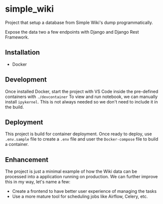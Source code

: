 # simple_wiki

Project that setup a database from Simple Wiki's dump programmatically.

Expose the data two a few endpoints with Django and Django Rest Framework.

## Installation
- Docker

## Development
Once installed Docker, start the project with VS Code inside the pre-defined containers with `./devcontainer`
To view and run notebook, we can manually install `ipykernel`. This is not always needed so we don't need to include it in the build.

## Deployment
This project is build for container deployment.
Once ready to deploy, use `.env.sample` file to create a `.env` file and user the `Docker-compose` file to build a container.

## Enhancement

The project is just a minimal example of how the Wiki data can be processed into a application running on production. We can further improve this in my way, let's name a few:

- Create a frontend to have better user experience of managing the tasks
- Use a more mature tool for scheduling jobs like Airflow, Celery, etc.
